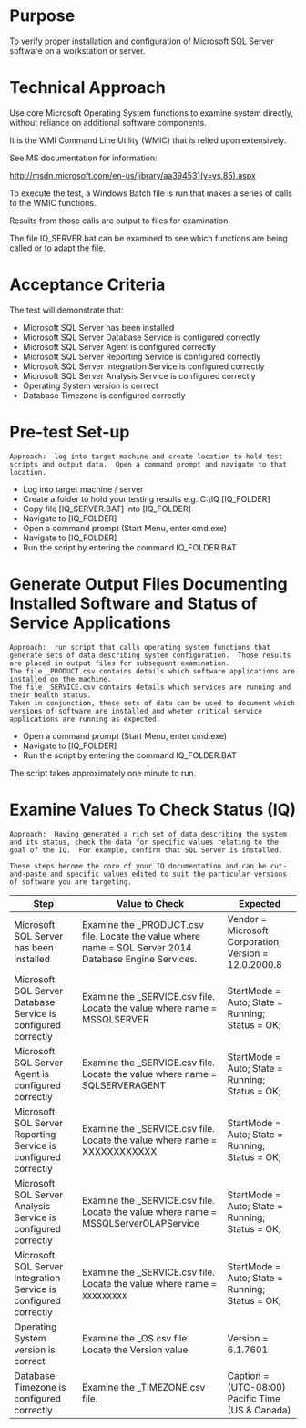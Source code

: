 # Purpose
To verify proper installation and configuration of Microsoft SQL Server software on a workstation or server.
# Technical Approach
Use core Microsoft Operating System functions to examine system directly, without reliance on additional software components.

It is the WMI Command Line Utility (WMIC) that is relied upon extensively.

See MS documentation for information:

http://msdn.microsoft.com/en-us/library/aa394531(v=vs.85).aspx

To execute the test, a Windows Batch file is run that makes a series of calls to the WMIC functions.

Results from those calls are output to files for examination.

The file IQ_SERVER.bat can be examined to see which functions are being called or to adapt the file.

# Acceptance Criteria

The test will demonstrate that:
-	Microsoft SQL Server has been installed
-	Microsoft SQL Server Database Service is configured correctly
-	Microsoft SQL Server Agent is configured correctly
-	Microsoft SQL Server Reporting Service is configured correctly
-	Microsoft SQL Server Integration Service is configured correctly
-	Microsoft SQL Server Analysis Service is configured correctly
-	Operating System version is correct
-	Database Timezone is configured correctly

# Pre-test Set-up
	Approach:  log into target machine and create location to hold test scripts and output data.  Open a command prompt and navigate to that location.

-	Log into target machine / server
-	Create a folder to hold your testing results e.g. C:\IQ [IQ_FOLDER]
-	Copy file [IQ_SERVER.BAT] into [IQ_FOLDER]
-	Navigate to  [IQ_FOLDER]
-	Open a command prompt (Start Menu, enter cmd.exe)
-	Navigate to  [IQ_FOLDER]
-   Run the script by entering the command IQ_FOLDER.BAT

# Generate Output Files Documenting Installed Software and Status of Service Applications
	Approach:  run script that calls operating system functions that generate sets of data describing system configuration.  Those results are placed in output files for subsequent examination.
	The file _PRODUCT.csv contains details which software applications are installed on the machine.
	The file _SERVICE.csv contains details which services are running and their health status.
	Taken in conjunction, these sets of data can be used to document which versions of software are installed and wheter critical service applications are running as expected.

-	Open a command prompt (Start Menu, enter cmd.exe)
-	Navigate to  [IQ_FOLDER]
-   Run the script by entering the command IQ_FOLDER.BAT

The script takes approximately one minute to run.

# Examine Values To Check Status (IQ)

	Approach:  Having generated a rich set of data describing the system and its status, check the data for specific values relating to the goal of the IQ.  For example, confirm that SQL Server is installed.
	
	These steps become the core of your IQ documentation and can be cut-and-paste and specific values edited to suit the particular versions of software you are targeting.



Step  | Value to Check  |  Expected
------------- | ------------- | ----------
Microsoft SQL Server has been installed    | Examine the _PRODUCT.csv file.  Locate the value where name = SQL Server 2014 Database Engine Services.  | Vendor = Microsoft Corporation; Version =  12.0.2000.8 
Microsoft SQL Server Database Service is configured correctly    | Examine the _SERVICE.csv file.  Locate the value where name =  MSSQLSERVER |  StartMode = Auto; State = Running; Status = OK; 
Microsoft SQL Server Agent is configured correctly   | Examine the _SERVICE.csv file.  Locate the value where name =  SQLSERVERAGENT |  StartMode = Auto; State = Running; Status = OK;
Microsoft SQL Server Reporting Service is configured correctly   |  Examine the _SERVICE.csv file.  Locate the value where name = XXXXXXXXXXXX  |  StartMode = Auto; State = Running; Status = OK;
Microsoft SQL Server Analysis Service is configured correctly    | 	 Examine the _SERVICE.csv file. Locate the value where name =  MSSQLServerOLAPService   | StartMode = Auto; State = Running; Status = OK;
Microsoft SQL Server Integration Service is configured correctly   |  Examine the _SERVICE.csv file. Locate the value where name =  xxxxxxxxx  |  StartMode = Auto; State = Running; Status = OK;
Operating System version is correct   |  Examine the _OS.csv file.  Locate the Version value.  |  Version = 6.1.7601 
Database Timezone is configured correctly   |  Examine the _TIMEZONE.csv file.  |  Caption = (UTC-08:00) Pacific Time (US &amp; Canada)
